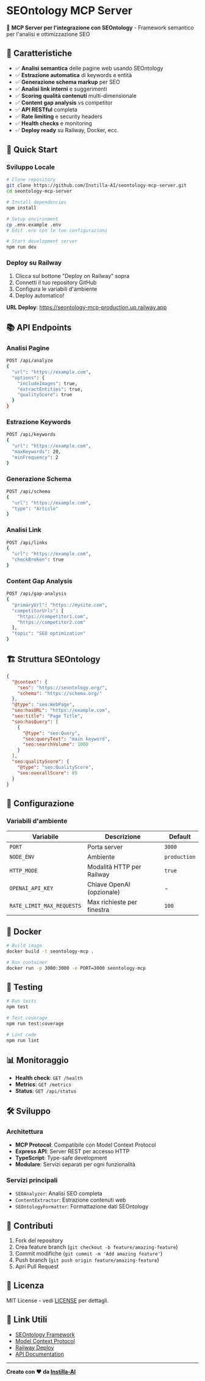 # SEOntology MCP Server

🚀 **MCP Server per l'integrazione con SEOntology** - Framework semantico per l'analisi e ottimizzazione SEO


## 🌟 Caratteristiche

- ✅ **Analisi semantica** delle pagine web usando SEOntology
- ✅ **Estrazione automatica** di keywords e entità
- ✅ **Generazione schema markup** per SEO
- ✅ **Analisi link interni** e suggerimenti
- ✅ **Scoring qualità contenuti** multi-dimensionale
- ✅ **Content gap analysis** vs competitor
- ✅ **API RESTful** completa
- ✅ **Rate limiting** e security headers
- ✅ **Health checks** e monitoring
- ✅ **Deploy ready** su Railway, Docker, ecc.

## 🚀 Quick Start

### Sviluppo Locale

```bash
# Clone repository
git clone https://github.com/Instilla-AI/seontology-mcp-server.git
cd seontology-mcp-server

# Install dependencies
npm install

# Setup environment
cp .env.example .env
# Edit .env con le tue configurazioni

# Start development server
npm run dev
```

### Deploy su Railway

1. Clicca sul bottone "Deploy on Railway" sopra
2. Connetti il tuo repository GitHub
3. Configura le variabili d'ambiente
4. Deploy automatico!

**URL Deploy**: https://seontology-mcp-production.up.railway.app

## 📚 API Endpoints

### Analisi Pagine
```bash
POST /api/analyze
{
  "url": "https://example.com",
  "options": {
    "includeImages": true,
    "extractEntities": true,
    "qualityScore": true
  }
}
```

### Estrazione Keywords
```bash
POST /api/keywords
{
  "url": "https://example.com",
  "maxKeywords": 20,
  "minFrequency": 2
}
```

### Generazione Schema
```bash
POST /api/schema
{
  "url": "https://example.com",
  "type": "Article"
}
```

### Analisi Link
```bash
POST /api/links
{
  "url": "https://example.com",
  "checkBroken": true
}
```

### Content Gap Analysis
```bash
POST /api/gap-analysis
{
  "primaryUrl": "https://mysite.com",
  "competitorUrls": [
    "https://competitor1.com",
    "https://competitor2.com"
  ],
  "topic": "SEO optimization"
}
```

## 🏗️ Struttura SEOntology

```json
{
  "@context": {
    "seo": "https://seontology.org/",
    "schema": "https://schema.org/"
  },
  "@type": "seo:WebPage",
  "seo:hasURL": "https://example.com",
  "seo:title": "Page Title",
  "seo:hasQuery": [
    {
      "@type": "seo:Query",
      "seo:queryText": "main keyword",
      "seo:searchVolume": 1000
    }
  ],
  "seo:qualityScore": {
    "@type": "seo:QualityScore",
    "seo:overallScore": 85
  }
}
```

## 🔧 Configurazione

### Variabili d'ambiente

| Variabile | Descrizione | Default |
|-----------|-------------| --------|
| `PORT` | Porta server | `3000` |
| `NODE_ENV` | Ambiente | `production` |
| `HTTP_MODE` | Modalità HTTP per Railway | `true` |
| `OPENAI_API_KEY` | Chiave OpenAI (opzionale) | - |
| `RATE_LIMIT_MAX_REQUESTS` | Max richieste per finestra | `100` |

## 🐳 Docker

```bash
# Build image
docker build -t seontology-mcp .

# Run container
docker run -p 3000:3000 -e PORT=3000 seontology-mcp
```

## 🧪 Testing

```bash
# Run tests
npm test

# Test coverage
npm run test:coverage

# Lint code
npm run lint
```

## 📊 Monitoraggio

- **Health check**: `GET /health`
- **Metrics**: `GET /metrics` 
- **Status**: `GET /api/status`

## 🛠️ Sviluppo

### Architettura

- **MCP Protocol**: Compatibile con Model Context Protocol
- **Express API**: Server REST per accesso HTTP
- **TypeScript**: Type-safe development
- **Modulare**: Servizi separati per ogni funzionalità

### Servizi principali

- `SEOAnalyzer`: Analisi SEO completa
- `ContentExtractor`: Estrazione contenuti web
- `SEOntologyFormatter`: Formattazione dati SEOntology

## 🤝 Contributi

1. Fork del repository
2. Crea feature branch (`git checkout -b feature/amazing-feature`)
3. Commit modifiche (`git commit -m 'Add amazing feature'`)
4. Push branch (`git push origin feature/amazing-feature`)
5. Apri Pull Request

## 📄 Licenza

MIT License - vedi [LICENSE](LICENSE) per dettagli.

## 🔗 Link Utili

- [SEOntology Framework](https://github.com/seontology/seontology)
- [Model Context Protocol](https://modelcontextprotocol.io/)
- [Railway Deploy](https://railway.app/)
- [API Documentation](./docs/API.md)

---

**Creato con ❤️ da [Instilla-AI](https://github.com/Instilla-AI)**
